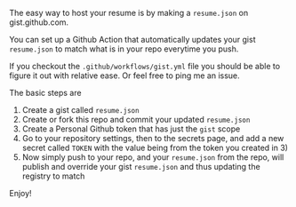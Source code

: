 
The easy way to host your resume is by making a `resume.json` on gist.github.com. 

You can set up a Github Action that automatically updates your gist `resume.json` to match what is in your repo everytime you push. 

If you checkout the `.github/workflows/gist.yml` file you should be able to figure it out with relative ease. Or feel free to ping me an issue. 

The basic steps are 

1) Create a gist called `resume.json` 
2) Create or fork this repo and commit your updated `resume.json` 
3) Create a Personal Github token that has just the `gist` scope 
4) Go to your repository settings, then to the secrets page, and add a new secret called `TOKEN` with the value being from the token you created in 3) 
5) Now simply push to your repo, and your `resume.json` from the repo, will publish and override your gist `resume.json` and thus updating the registry to match

Enjoy!